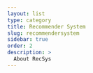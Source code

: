 ```yaml
---
layout: list
type: category
title: Recommender System
slug: recommendersystem
sidebar: true
order: 2
description: >
  About RecSys
---
```

